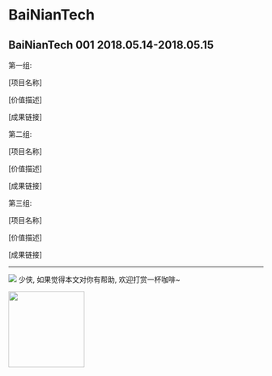 # BaiNianTech

## BaiNianTech 001 2018.05.14-2018.05.15

第一组:

[项目名称]

[价值描述]

[成果链接]

第二组:

[项目名称]

[价值描述]

[成果链接]


第三组:

[项目名称]

[价值描述]

[成果链接]



<hr><p><a target="_blank" href="http://cp.alibaba.net/donates?id=5bea36937672f5412f00cc48"><img src="http://cp.alibaba.net/projects/5bea36937672f5412f00cc48/badge"></a> 少侠, 如果觉得本文对你有帮助, 欢迎打赏一杯咖啡~</p><img width="150" src="http://cp.alibaba.net/projects/5bea36937672f5412f00cc48/qr">
